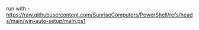 run with - https://raw.githubusercontent.com/SunriseComputers/PowerShell/refs/heads/main/win-auto-setup/main.ps1
